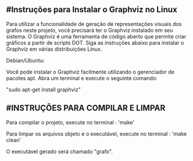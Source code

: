 #Instruções para Instalar o Graphviz no Linux
-------------------------------------------------------------

Para utilizar a funcionalidade de geração de representações visuais dos grafos neste projeto, você precisará ter o Graphviz instalado em seu sistema. O Graphviz é uma ferramenta de código aberto que permite criar 
gráficos a partir de scripts DOT. Siga as instruções abaixo para instalar o Graphviz em várias distribuições Linux.

Debian/Ubuntu:

Você pode instalar o Graphviz facilmente utilizando o gerenciador de pacotes apt. Abra um terminal e execute o seguinte comando:

"sudo apt-get install graphviz"



#INSTRUÇÕES PARA COMPILAR E LIMPAR
--------------------------------------------------------------

Para compilar o projeto, execute no terminal : 'make'

Para limpar os arquivos objeto e o executável, execute no terminal : 'make clean'

O executável gerado será chamado "grafo".
